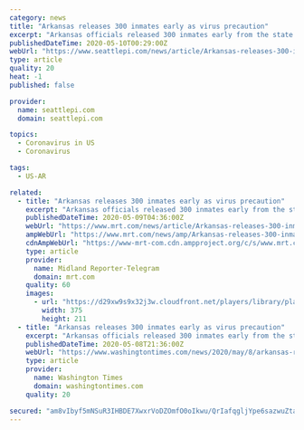 ```yaml
---
category: news
title: "Arkansas releases 300 inmates early as virus precaution"
excerpt: "Arkansas officials released 300 inmates early from the state's overcrowded prisons as a precaution during the coronavirus crisis. Dexter Payne, head of Arkansas' correction division, said Thursday during court testimony that there will be additional releases once inmates are screened and cleared by the Parole Board."
publishedDateTime: 2020-05-10T00:29:00Z
webUrl: "https://www.seattlepi.com/news/article/Arkansas-releases-300-inmates-early-as-virus-15257756.php"
type: article
quality: 20
heat: -1
published: false

provider:
  name: seattlepi.com
  domain: seattlepi.com

topics:
  - Coronavirus in US
  - Coronavirus

tags:
  - US-AR

related:
  - title: "Arkansas releases 300 inmates early as virus precaution"
    excerpt: "Arkansas officials released 300 inmates early from the state's overcrowded prisons as a precaution during the coronavirus crisis. Dexter Payne, head of Arkansas' correction division, said Thursday during court testimony that there will be additional releases once inmates are screened and cleared by the Parole Board."
    publishedDateTime: 2020-05-09T04:36:00Z
    webUrl: "https://www.mrt.com/news/article/Arkansas-releases-300-inmates-early-as-virus-15257756.php"
    ampWebUrl: "https://www.mrt.com/news/amp/Arkansas-releases-300-inmates-early-as-virus-15257756.php"
    cdnAmpWebUrl: "https://www-mrt-com.cdn.ampproject.org/c/s/www.mrt.com/news/amp/Arkansas-releases-300-inmates-early-as-virus-15257756.php"
    type: article
    provider:
      name: Midland Reporter-Telegram
      domain: mrt.com
    quality: 60
    images:
      - url: "https://d29xw9s9x32j3w.cloudfront.net/players/library/placeholder.png"
        width: 375
        height: 211
  - title: "Arkansas releases 300 inmates early as virus precaution"
    excerpt: "Arkansas officials released 300 inmates early from the state’s overcrowded prisons as a precaution during the coronavirus crisis."
    publishedDateTime: 2020-05-08T21:36:00Z
    webUrl: "https://www.washingtontimes.com/news/2020/may/8/arkansas-releases-300-inmates-early-as-virus-preca/"
    type: article
    provider:
      name: Washington Times
      domain: washingtontimes.com
    quality: 20

secured: "am8vIbyf5mNSuR3IHBDE7XwxrVoDZOmfO0oIkwu/QrIafqgljYpe6sazwuZta1JmGVcaGfNlf6s8AhYrvMGstk9WksJa6jWt/tTlkDgeRJ55ru7b84JZvuxNECsYDOKG3dEi76gLNxFhZvSHheZQwXG5te89/KfXSABPPrx3D1ooNghefSNOiCJek6iCNnzZS1l2hb5kj/JCSjuQw41GD/rm/Oh0gHlPmIgb8WqOO/YWjF2aQCrrsCl1SxRAlHZVYq25MmuERl6lgpi4B2AuPQCFeSx0p3OWc5g3fB996CWMF6hsooCxtPhK4gbekJWY;F4HUo1cXDbr9h1CAalm2fw=="
---
```


